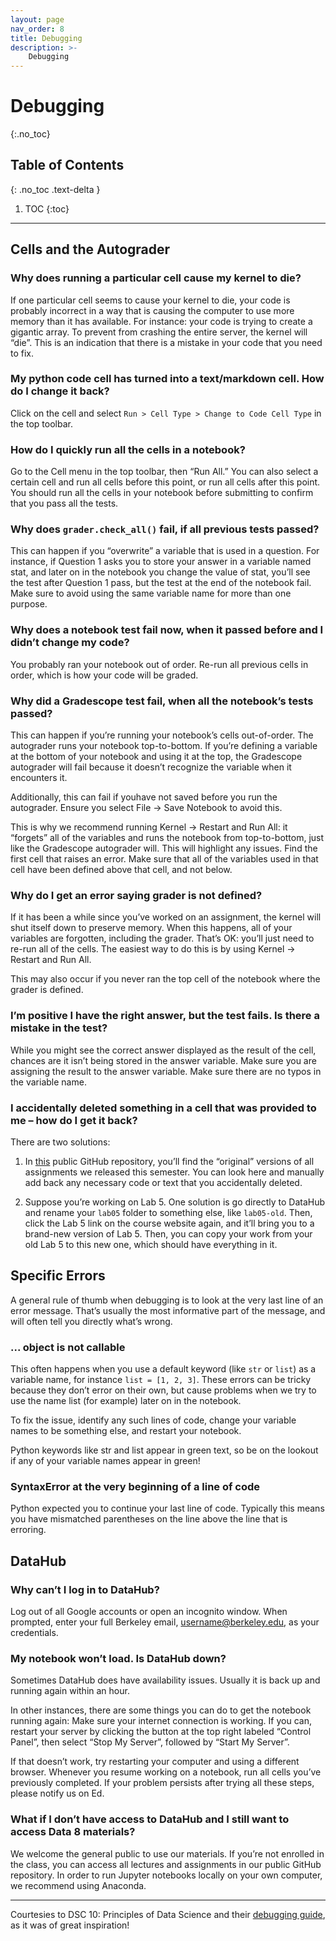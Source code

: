 ```yaml
---
layout: page
nav_order: 8
title: Debugging
description: >-
    Debugging
---
```


# **Debugging**
{:.no_toc}

## Table of Contents
{: .no_toc .text-delta }

1. TOC
{:toc}

---

## Cells and the Autograder
### Why does running a particular cell cause my kernel to die?
If one particular cell seems to cause your kernel to die, your code is probably incorrect in a way that is causing the computer to use more memory than it has available. For instance: your code is trying to create a gigantic array. To prevent from crashing the entire server, the kernel will “die”. This is an indication that there is a mistake in your code that you need to fix.

### My python code cell has turned into a text/markdown cell. How do I change it back?
Click on the cell and select `Run > Cell Type > Change to Code Cell Type` in the top toolbar.

### How do I quickly run all the cells in a notebook?
Go to the Cell menu in the top toolbar, then “Run All.” You can also select a certain cell and run all cells before this point, or run all cells after this point. You should run all the cells in your notebook before submitting to confirm that you pass all the tests.

### Why does `grader.check_all()` fail, if all previous tests passed?
This can happen if you “overwrite” a variable that is used in a question. For instance, if Question 1 asks you to store your answer in a variable named stat, and later on in the notebook you change the value of stat, you’ll see the test after Question 1 pass, but the test at the end of the notebook fail. Make sure to avoid using the same variable name for more than one purpose.

### Why does a notebook test fail now, when it passed before and I didn’t change my code?
You probably ran your notebook out of order. Re-run all previous cells in order, which is how your code will be graded.

### Why did a Gradescope test fail, when all the notebook’s tests passed?
This can happen if you’re running your notebook’s cells out-of-order. The autograder runs your notebook top-to-bottom. If you’re defining a variable at the bottom of your notebook and using it at the top, the Gradescope autograder will fail because it doesn’t recognize the variable when it encounters it.

Additionally, this can fail if youhave not saved before you run the autograder. Ensure you select File -> Save Notebook to avoid this.

This is why we recommend running Kernel -> Restart and Run All: it “forgets” all of the variables and runs the notebook from top-to-bottom, just like the Gradescope autograder will. This will highlight any issues. Find the first cell that raises an error. Make sure that all of the variables used in that cell have been defined above that cell, and not below.

### Why do I get an error saying grader is not defined?
If it has been a while since you’ve worked on an assignment, the kernel will shut itself down to preserve memory. When this happens, all of your variables are forgotten, including the grader. That’s OK: you’ll just need to re-run all of the cells. The easiest way to do this is by using Kernel -> Restart and Run All.

This may also occur if you never ran the top cell of the notebook where the grader is defined.

### I’m positive I have the right answer, but the test fails. Is there a mistake in the test?
While you might see the correct answer displayed as the result of the cell, chances are it isn’t being stored in the answer variable. Make sure you are assigning the result to the answer variable. Make sure there are no typos in the variable name.

### I accidentally deleted something in a cell that was provided to me – how do I get it back?
There are two solutions:

1. In [this](https://github.com/data-8/materials-fa24) public GitHub repository, you’ll find the “original” versions of all assignments we released this semester. You can look here and manually add back any necessary code or text that you accidentally deleted.

2. Suppose you’re working on Lab 5. One solution is go directly to DataHub and rename your `lab05` folder to something else, like `lab05-old`. Then, click the Lab 5 link on the course website again, and it’ll bring you to a brand-new version of Lab 5. Then, you can copy your work from your old Lab 5 to this new one, which should have everything in it.

## Specific Errors
A general rule of thumb when debugging is to look at the very last line of an error message. That’s usually the most informative part of the message, and will often tell you directly what’s wrong.

### ... object is not callable
This often happens when you use a default keyword (like `str` or `list`) as a variable name, for instance `list = [1, 2, 3]`. These errors can be tricky because they don’t error on their own, but cause problems when we try to use the name list (for example) later on in the notebook.

To fix the issue, identify any such lines of code, change your variable names to be something else, and restart your notebook.

Python keywords like str and list appear in green text, so be on the lookout if any of your variable names appear in green!

### SyntaxError at the very beginning of a line of code

Python expected you to continue your last line of code. Typically this means you have mismatched parentheses on the line above the line that is erroring.


## DataHub

### Why can’t I log in to DataHub?
Log out of all Google accounts or open an incognito window. When prompted, enter your full Berkeley email, username@berkeley.edu, as your credentials.


### My notebook won’t load. Is DataHub down?
Sometimes DataHub does have availability issues. Usually it is back up and running again within an hour. 

In other instances, there are some things you can do to get the notebook running again: Make sure your internet connection is working. If you can, restart your server by clicking the button at the top right labeled “Control Panel”, then select “Stop My Server”, followed by “Start My Server”. 

If that doesn’t work, try restarting your computer and using a different browser. Whenever you resume working on a notebook, run all cells you’ve previously completed. If your problem persists after trying all these steps, please notify us on Ed.

### What if I don’t have access to DataHub and I still want to access Data 8 materials?
We welcome the general public to use our materials. If you’re not enrolled in the class, you can access all lectures and assignments in our public GitHub repository. In order to run Jupyter notebooks locally on your own computer, we recommend using Anaconda.

---

Courtesies to DSC 10: Principles of Data Science and their [debugging guide](https://dsc10.com/debugging/), as it was of great inspiration!
